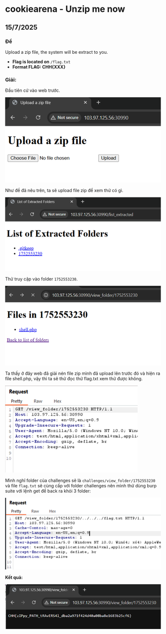 # cookiearena - Unzip me now

## 15/7/2025 

### Đề

Upload a zip file, the system will be extract to you.

- **Flag is located on** `/flag.txt`
- **Format FLAG: CHH{XXX}**

### Giải:

Đầu tiên cứ vào web trước.

![Operation mode](./imgs/a.png)

Như đề đã nêu trên, ta sẽ upload file zip để xem thử có gì.

![Operation mode](./imgs/b.png)

Thử truy cập vào folder `1752553230`.

![Operation mode](./imgs/c.png)

Ta thấy ở đây web đã giải nén file zip mình đã upload lên trước đó và hiện ra file shell.php, vậy thì ta sẽ thử đọc thử flag.txt xem thử được không.

![Operation mode](./imgs/d.png)

Mình nghĩ folder của challenges sẽ là `challenges/view_folder/1752553230` và file `flag.txt` sẽ cùng cấp với folder challenges nên mình thử dùng burp suite với lệnh get để back ra khỏi 3 folder:

![Operation mode](./imgs/e.png)

**Kết quả:**

![Operation mode](./imgs/f.png)

















